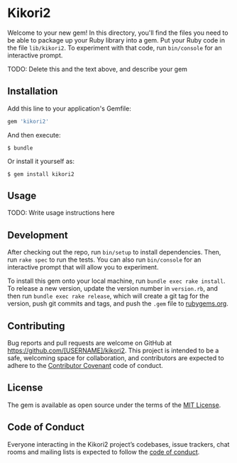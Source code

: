 # Kikori2

Welcome to your new gem! In this directory, you'll find the files you need to be able to package up your Ruby library into a gem. Put your Ruby code in the file `lib/kikori2`. To experiment with that code, run `bin/console` for an interactive prompt.

TODO: Delete this and the text above, and describe your gem

## Installation

Add this line to your application's Gemfile:

```ruby
gem 'kikori2'
```

And then execute:

    $ bundle

Or install it yourself as:

    $ gem install kikori2

## Usage

TODO: Write usage instructions here

## Development

After checking out the repo, run `bin/setup` to install dependencies. Then, run `rake spec` to run the tests. You can also run `bin/console` for an interactive prompt that will allow you to experiment.

To install this gem onto your local machine, run `bundle exec rake install`. To release a new version, update the version number in `version.rb`, and then run `bundle exec rake release`, which will create a git tag for the version, push git commits and tags, and push the `.gem` file to [rubygems.org](https://rubygems.org).

## Contributing

Bug reports and pull requests are welcome on GitHub at https://github.com/[USERNAME]/kikori2. This project is intended to be a safe, welcoming space for collaboration, and contributors are expected to adhere to the [Contributor Covenant](http://contributor-covenant.org) code of conduct.

## License

The gem is available as open source under the terms of the [MIT License](https://opensource.org/licenses/MIT).

## Code of Conduct

Everyone interacting in the Kikori2 project’s codebases, issue trackers, chat rooms and mailing lists is expected to follow the [code of conduct](https://github.com/[USERNAME]/kikori2/blob/master/CODE_OF_CONDUCT.md).
